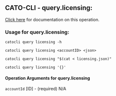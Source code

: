 
## CATO-CLI - query.licensing:
[Click here](https://api.catonetworks.com/documentation/#query-licensing) for documentation on this operation.

### Usage for query.licensing:

`catocli query licensing -h`

`catocli query licensing <accountID> <json>`

`catocli query licensing "$(cat < licensing.json)"`

`catocli query licensing '{}'`

#### Operation Arguments for query.licensing ####
`accountId` [ID] - (required) N/A 
